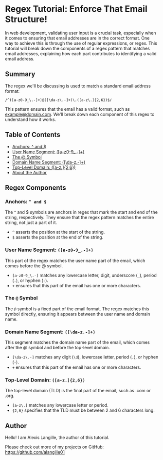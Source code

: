 # Regex Tutorial: Enforce That Email Structure!

In web development, validating user input is a crucial task, especially when it comes to ensuring that email addresses are in the correct format. One way to achieve this is through the use of regular expressions, or regex. This tutorial will break down the components of a regex pattern that matches email addresses, explaining how each part contributes to identifying a valid email address.

## Summary

The regex we'll be discussing is used to match a standard email address format:

`/^([a-z0-9_\.-]+)@([\da-z\.-]+)\.([a-z\.]{2,6})$/`

This pattern ensures that the email has a valid format, such as example@domain.com. We'll break down each component of this regex to understand how it works.

## Table of Contents

- [Anchors: ^ and $](#anchors)
- [User Name Segment: ([a-z0-9_.-]+)](#user-name-segment-a-z0-9_-)
- [The @ Symbol](#the--symbol)
- [Domain Name Segment: ([\da-z.-]+)](#domain-name-segment-da-z-)
- [Top-Level Domain: ([a-z.]{2,6})](#top-level-domain-a-z26)
- [About the Author](#author)

## Regex Components

### Anchors: `^ and $ `

The ^ and $ symbols are anchors in regex that mark the start and end of the string, respectively. They ensure that the regex pattern matches the entire string, not just a part of it.

* `^` asserts the position at the start of the string.
* `$` asserts the position at the end of the string.

### User Name Segment: `([a-z0-9_.-]+)`

This part of the regex matches the user name part of the email, which comes before the @ symbol.

* `[a-z0-9_\.-]` matches any lowercase letter, digit, underscore (`_`), period (`.`), or hyphen (`-`).
* `+` ensures that this part of the email has one or more characters.

### The `@` Symbol

The `@` symbol is a fixed part of the email format. The regex matches this symbol directly, ensuring it appears between the user name and domain name.

### Domain Name Segment: `([\da-z.-]+)`

This segment matches the domain name part of the email, which comes after the @ symbol and before the top-level domain.

* `[\da-z\.-]` matches any digit (`\d`), lowercase letter, period (`.`), or hyphen (`-`).
* `+` ensures that this part of the email has one or more characters.

### Top-Level Domain: `([a-z.]{2,6})`

The top-level domain (TLD) is the final part of the email, such as .com or .org.

* `[a-z\.]` matches any lowercase letter or period.
* `{2,6}` specifies that the TLD must be between 2 and 6 characters long.

## Author

Hello! I am Alexis Langille, the author of this tutorial. 

Please check out more of my projects on GitHub: https://github.com/alangille01